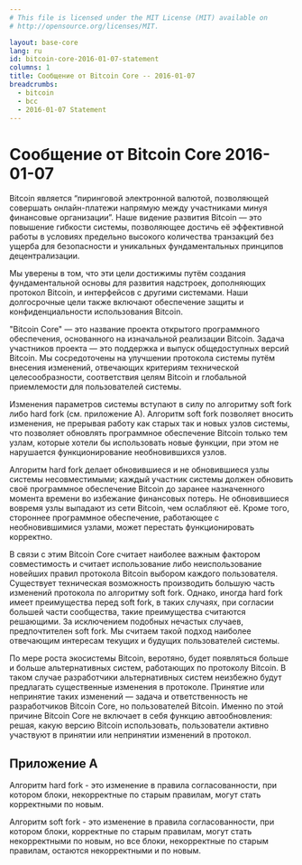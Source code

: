 ```yaml
---
# This file is licensed under the MIT License (MIT) available on
# http://opensource.org/licenses/MIT.

layout: base-core
lang: ru
id: bitcoin-core-2016-01-07-statement
columns: 1
title: Сообщение от Bitcoin Core -- 2016-01-07
breadcrumbs:
  - bitcoin
  - bcc
  - 2016-01-07 Statement
---
```

# Сообщение от Bitcoin Core 2016-01-07

Bitcoin является “пиринговой электронной валютой, позволяющей совершать онлайн-платежи напрямую между участниками минуя финансовые организации”. Наше видение развития Bitcoin —	 это повышение гибкости системы, позволяющее достичь её эффективной работы в условиях предельно высокого количества транзакций без ущерба для безопасности и уникальных фундаментальных принципов децентрализации.

Мы уверены в том, что эти цели достижимы путём создания фундаментальной основы для развития надстроек, дополняющих протокол Bitcoin, и интерфейсов с другими системами. Наши долгосрочные цели также включают обеспечение защиты и конфиденциальности использования Bitcoin.   

"Bitcoin Core" — это название проекта открытого программного обеспечения, основанного на изначальной реализации Bitcoin. Задача участников проекта — это поддержка и выпуск общедоступных версий Bitcoin. Мы сосредоточены на улучшении протокола системы путём внесения изменений, отвечающих критериям технической целесообразности, соответствия целям Bitcoin и глобальной приемлемости для пользователей системы.

Изменения параметров системы вступают в силу по алгоритму soft fork либо hard fork (см. приложение A). Алгоритм soft fork позволяет вносить изменения, не прерывая работу как старых так и новых узлов системы, что позволяет обновлять программное обеспечение Bitcoin только тем узлам, которые хотели бы использовать новые функции, при этом не нарушается функционирование необновившихся узлов.

Алгоритм hard fork делает обновившиеся и не обновившиеся узлы системы несовместимыми; каждый участник системы должен обновить своё программное обеспечение Bitcoin до заранее назначенного момента времени во избежание финансовых потерь. Не обновившиеся вовремя узлы выпадают из сети Bitcoin, чем ослабляют её. Кроме того, стороннее программное обеспечение, работающее с необновившимися узлами, может перестать функционировать корректно. 

В связи с этим Bitcoin Core считает наиболее важным фактором совместимость и считает использование либо неиспользование новейших правил протокола Bitcoin выбором каждого пользователя. Существует техническая возможность производить большую часть изменений протокола по алгоритму soft fork. Однако, иногда hard fork имеет преимущества перед soft fork, в таких случаях, при согласии большей части сообщества, такие преимущества считаются решающими. За исключением подобных нечастых случаев, предпочтителен soft fork. Мы считаем такой подход наиболее отвечающим интересам текущих и будущих пользователей системы.

По мере роста экосистемы Bitcoin, веротяно, будет появляться больше и больше альтернативных систем, работающих по протоколу Bitcoin. В таком случае разработчики альтернативных систем неизбежно будут предлагать существенные изменения в протоколе. Принятие или непринятие таких изменений — задача и ответственность не разработчиков Bitcoin Core, но пользователей Bitcoin. Именно по этой причине Bitcoin Core не включает в себя функцию автообновления: решая, какую версию Bitcoin использовать, пользователи активно участвуют в принятии или непринятии изменений в протокол.


## Приложение A

Алгоритм hard fork - это изменение в правила согласованности, при котором блоки, некорректные по старым правилам, могут стать корректными по новым.

Алгоритм soft fork - это изменение в правила согласованности, при котором блоки, корректные по старым правилам, могут стать некорректными по новым, но все блоки, некорректные по старым правилам, остаются некорректными и по новым.
